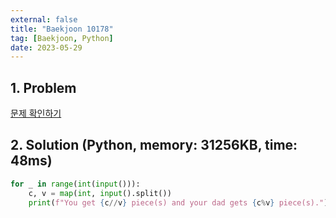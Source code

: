 ```yaml
---
external: false
title: "Baekjoon 10178"
tag: [Baekjoon, Python]
date: 2023-05-29
---
```


## 1. Problem

[문제 확인하기](https://www.acmicpc.net/problem/10178)

## 2. Solution (Python, memory: 31256KB, time: 48ms)

```python
for _ in range(int(input())):
    c, v = map(int, input().split())
    print(f"You get {c//v} piece(s) and your dad gets {c%v} piece(s).")
```
